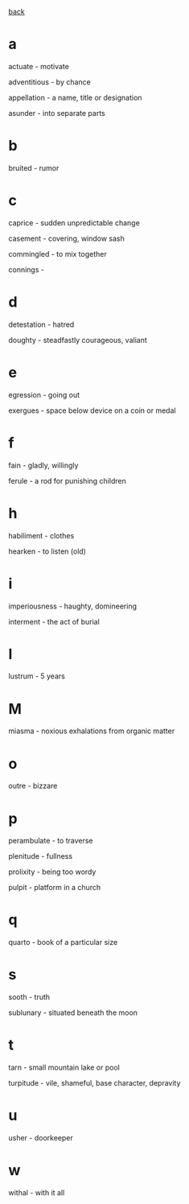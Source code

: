 [back](../README.md)

# a

actuate - motivate 

adventitious - by chance 

appellation - a name, title or designation 

asunder - into separate parts

# b

bruited - rumor 

# c

caprice - sudden unpredictable change 

casement - covering, window sash 

commingled - to mix together 

connings - 

# d

detestation - hatred 

doughty - steadfastly courageous, valiant 

# e

egression - going out 

exergues - space below device on a coin or medal 

# f

fain - gladly, willingly 

ferule - a rod for punishing children 

# h

habiliment - clothes

hearken - to listen (old)

# i

imperiousness - haughty, domineering

interment - the act of burial 

# l

lustrum - 5 years

# M 

miasma - noxious exhalations from organic matter

# o

outre - bizzare 

# p

perambulate - to traverse 

plenitude - fullness

prolixity - being too wordy 

pulpit - platform in a church 

# q

quarto - book of a particular size 

# s 

sooth - truth 

sublunary - situated beneath the moon 

# t

tarn - small mountain lake or pool 

turpitude - vile, shameful, base character, depravity 

# u

usher - doorkeeper 

# w

withal - with it all 